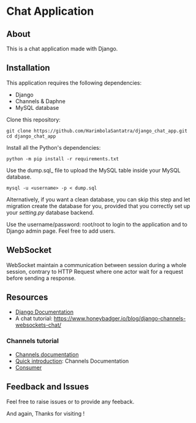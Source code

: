 # Chat Application

## About 
This is a chat application made with Django.

## Installation
This application requires the following dependencies:
- Django
- Channels & Daphne
- MySQL database

Clone this repository:

	git clone https://github.com/HarimbolaSantatra/django_chat_app.git
	cd django_chat_app

Install all the Python's dependencies:

	python -m pip install -r requirements.txt

Use the dump.sql_ file to upload the MySQL table inside your MySQL database.

	mysql -u <username> -p < dump.sql

Alternatively, if you want a clean database, you can skip this step and let migration create the database for you, provided that you correctly set up your _setting.py_ database backend.

Use the username/password: root/root to login to the application and to Django admin page. Feel free to add users.

## WebSocket
WebSocket maintain a communication between session during a whole session, contrary to HTTP Request where one actor wait for a request before sending a response.

## Resources
- [Django Documentation][1]
- A chat tutorial:  https://www.honeybadger.io/blog/django-channels-websockets-chat/

### Channels tutorial
- [Channels documentation][2]
- [Quick introduction][3]: Channels Documentation
- [Consumer][4]

## Feedback and Issues
Feel free to raise issues or to provide any feeback.

And again, Thanks for visiting !

[1]: docs.djangoproject.com
[2]: https://channels.readthedocs.io/en/stable/tutorial/index.html
[3]: https://channels.readthedocs.io/en/stable/introduction.html
[4]: https://channels.readthedocs.io/en/stable/topics/consumers.html 

